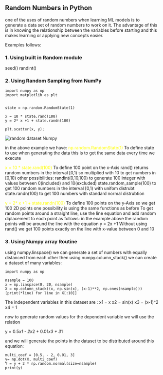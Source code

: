 ## Random Numbers in Python
one of the uses of random numbers when learning ML models is to generate a data set of random numbers to work on it.
The advantage of this is in knowing the relationship between the variables before starting and this makes learning or applying new concepts easier.

Examples follows:

### 1. Using built in Random module
seed()
randint()

### 2. Using Random Sampling from NumPy


```
import numpy as np
import matplotlib as plt


state = np.random.RandomState(1)

x = 10 * state.rand(100) 
y = 2* x +1 + state.randn(100)

plt.scatter(x, y);

```
![random dataset Numpy](https://user-images.githubusercontent.com/64541754/156778715-8add9144-0d31-4447-b0a3-9aa4bf68bb3a.png)


in the above example we have:
<span style="color:yellow">np.random.RandomState(1)</span>  To define state to use when generating the data this is to get the same data every time we execute

<span style="color:yellow">x = 10 * state.rand(100)</span>  To define 100 point on the x-Axis 
                          rand() returns random numbers in the interval \[0,1) so multiplied with 10 to get numbers in \[0,10)
other possibilities: randint(0,10,100) to generate 100 integer with values between 0(included) and 10(excluded)
                     state.random_sample(100) to get 100 random numbers in the interval \[0,1) with unifom distrubt
                     state.randn(100) to get 100 numbers with standard normal distrubtion

<span style="color:yellow">y = 2* x +1 + state.randn(100)</span> To define 100 points on the y-Axis so we get 100 2D points 
                                                                one possibility is using the same functions as before
To get random points around a straight line, use the line equation and add random diplacement to each point as follows:
in the example above the random points will be around the line with the equation y = 2x +1
                      Without using rand() we get 100 points exactly on the line with x-value between 0 and 10

### 3. Using Numpy array Routine

using numpy.linspace() we can generate a set of numbers with equally distanced from each other
then using numpy.column_stack() we can create a dataset of many variables:

```
import numpy as np

nsample = 100
x = np.linspace(0, 20, nsample)
X = np.column_stack((x, np.sin(x), (x-1)**2, np.ones(nsample)))
[print(*line) for line in X[:10]]

```

The independent variables in this dataset are :
x1 = x
x2 = sin(x)
x3 = (x-1)^2
x4 = 1

now to generate random values for the dependent variable we will use the relation

y = 0.5*x1 - 2*x2 + 0.01*x3 + 3*1

and we will generate the points in the dataset to be distributed around this equation:

```
multi_coef = [0.5, - 2, 0.01, 3]
y= np.dot(X, multi_coef)
Y = y + 2 * np.random.normal(size=nsample)
print(y)
```

